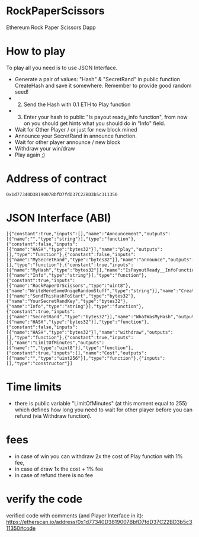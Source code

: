 # RockPaperScissors
Ethereum Rock Paper Scissors Dapp

# How to play  
 To play all you need is to use JSON Interface.  
- Generate a pair of values: "Hash" & "SecretRand" in public function CreateHash and save it somewhere. Remember to provide good random seed!  
- 2) Send the Hash with 0.1 ETH to Play function  
- 3) Enter your hash to public "Is payout ready_info function", from now on you should get hints what you should do in "Info" field.  
- Wait for Other Player / or just for new block mined  
- Announce your SecretRand in announce function.  
- Wait for other player announce / new block  
- Withdraw your win/draw  
- Play again ;)  
  
# Address of contract 
    0x1d77340D3819007BbfD7fdD37C22BD3b5c311350

# JSON Interface (ABI)

    [{"constant":true,"inputs":[],"name":"Announcement","outputs":[{"name":"","type":"string"}],"type":"function"},{"constant":false,"inputs":[{"name":"HASH","type":"bytes32"}],"name":"play","outputs":[],"type":"function"},{"constant":false,"inputs":[{"name":"MySecretRand","type":"bytes32"}],"name":"announce","outputs":[],"type":"function"},{"constant":true,"inputs":[{"name":"MyHash","type":"bytes32"}],"name":"IsPayoutReady__InfoFunction","outputs":[{"name":"Info","type":"string"}],"type":"function"},{"constant":true,"inputs":[{"name":"RockPaperOrScissors","type":"uint8"},{"name":"WriteHereSomeUniqeRandomStuff","type":"string"}],"name":"CreateHash","outputs":[{"name":"SendThisHashToStart","type":"bytes32"},{"name":"YourSecretRandKey","type":"bytes32"},{"name":"Info","type":"string"}],"type":"function"},{"constant":true,"inputs":[{"name":"SecretRand","type":"bytes32"}],"name":"WhatWasMyHash","outputs":[{"name":"HASH","type":"bytes32"}],"type":"function"},{"constant":false,"inputs":[{"name":"HASH","type":"bytes32"}],"name":"withdraw","outputs":[],"type":"function"},{"constant":true,"inputs":[],"name":"LimitOfMinutes","outputs":[{"name":"","type":"uint8"}],"type":"function"},{"constant":true,"inputs":[],"name":"Cost","outputs":[{"name":"","type":"uint256"}],"type":"function"},{"inputs":[],"type":"constructor"}]
 
# Time limits
- there is public variable "LimitOfMinutes" (at this moment equal to 255) which defines how long you need to wait for other player before you can refund (via Withdraw function).  

# fees
- in case of win you can withdraw 2x the cost of Play function with 1% fee,  
- in case of draw 1x the cost + 1% fee  
- in case of refund there is no fee  

# verify the code
verified code with comments (and Player Interface in it):
https://etherscan.io/address/0x1d77340D3819007BbfD7fdD37C22BD3b5c311350#code
